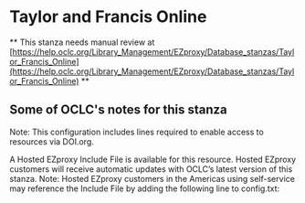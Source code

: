 # Taylor and Francis Online
** This stanza needs manual review at [https://help.oclc.org/Library_Management/EZproxy/Database_stanzas/Taylor_Francis_Online](https://help.oclc.org/Library_Management/EZproxy/Database_stanzas/Taylor_Francis_Online) **

## Some of OCLC's notes for this stanza

Note: This configuration includes lines required to enable access to resources via DOI.org.

A Hosted EZproxy Include File is available for this resource. Hosted EZproxy customers will receive automatic updates with OCLC&rsquo;s latest version of this stanza. Note: Hosted EZproxy customers in the Americas using self-service may reference the Include File by adding the following line to config.txt:

&nbsp;
